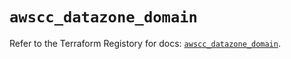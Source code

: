 # `awscc_datazone_domain`

Refer to the Terraform Registory for docs: [`awscc_datazone_domain`](https://registry.terraform.io/providers/hashicorp/awscc/0.70.0/docs/resources/datazone_domain).
